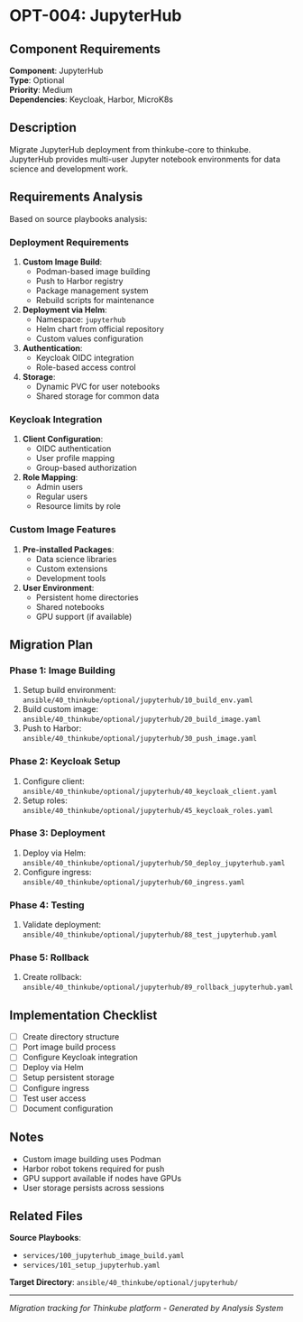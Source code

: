 # OPT-004: JupyterHub

## Component Requirements

**Component**: JupyterHub  
**Type**: Optional  
**Priority**: Medium  
**Dependencies**: Keycloak, Harbor, MicroK8s  

## Description

Migrate JupyterHub deployment from thinkube-core to thinkube. JupyterHub provides multi-user Jupyter notebook environments for data science and development work.

## Requirements Analysis

Based on source playbooks analysis:

### Deployment Requirements
1. **Custom Image Build**:
   - Podman-based image building
   - Push to Harbor registry
   - Package management system
   - Rebuild scripts for maintenance
2. **Deployment via Helm**:
   - Namespace: `jupyterhub`
   - Helm chart from official repository
   - Custom values configuration
3. **Authentication**:
   - Keycloak OIDC integration
   - Role-based access control
4. **Storage**:
   - Dynamic PVC for user notebooks
   - Shared storage for common data

### Keycloak Integration
1. **Client Configuration**:
   - OIDC authentication
   - User profile mapping
   - Group-based authorization
2. **Role Mapping**:
   - Admin users
   - Regular users
   - Resource limits by role

### Custom Image Features
1. **Pre-installed Packages**:
   - Data science libraries
   - Custom extensions
   - Development tools
2. **User Environment**:
   - Persistent home directories
   - Shared notebooks
   - GPU support (if available)

## Migration Plan

### Phase 1: Image Building
1. Setup build environment: `ansible/40_thinkube/optional/jupyterhub/10_build_env.yaml`
2. Build custom image: `ansible/40_thinkube/optional/jupyterhub/20_build_image.yaml`
3. Push to Harbor: `ansible/40_thinkube/optional/jupyterhub/30_push_image.yaml`

### Phase 2: Keycloak Setup
1. Configure client: `ansible/40_thinkube/optional/jupyterhub/40_keycloak_client.yaml`
2. Setup roles: `ansible/40_thinkube/optional/jupyterhub/45_keycloak_roles.yaml`

### Phase 3: Deployment
1. Deploy via Helm: `ansible/40_thinkube/optional/jupyterhub/50_deploy_jupyterhub.yaml`
2. Configure ingress: `ansible/40_thinkube/optional/jupyterhub/60_ingress.yaml`

### Phase 4: Testing
1. Validate deployment: `ansible/40_thinkube/optional/jupyterhub/88_test_jupyterhub.yaml`

### Phase 5: Rollback
1. Create rollback: `ansible/40_thinkube/optional/jupyterhub/89_rollback_jupyterhub.yaml`

## Implementation Checklist

- [ ] Create directory structure
- [ ] Port image build process
- [ ] Configure Keycloak integration
- [ ] Deploy via Helm
- [ ] Setup persistent storage
- [ ] Configure ingress
- [ ] Test user access
- [ ] Document configuration

## Notes

- Custom image building uses Podman
- Harbor robot tokens required for push
- GPU support available if nodes have GPUs
- User storage persists across sessions

## Related Files

**Source Playbooks**:
- `services/100_jupyterhub_image_build.yaml`
- `services/101_setup_jupyterhub.yaml`

**Target Directory**: `ansible/40_thinkube/optional/jupyterhub/`

---
*Migration tracking for Thinkube platform - Generated by Analysis System*